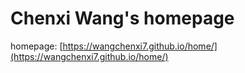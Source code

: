 # Chenxi Wang's homepage
homepage: [https://wangchenxi7.github.io/home/](https://wangchenxi7.github.io/home/)

